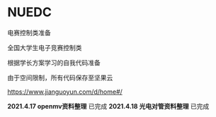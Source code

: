 # NUEDC
电赛控制类准备

全国大学生电子竞赛控制类

根据学长方案学习的自我代码准备

由于空间限制，所有代码保存至坚果云

https://www.jianguoyun.com/d/home#/



**2021.4.17 openmv资料整理** 		已完成
**2021.4.18 光电对管资料整理** 		已完成
